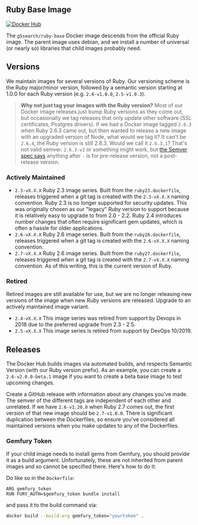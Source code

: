 ## Ruby Base Image

[![Docker Hub](https://img.shields.io/badge/docker-ready-blue.svg)](https://hub.docker.com/r/g5search/ruby-base/)

The `g5search/ruby-base` Docker image descends from the official Ruby image. The parent image uses debian, and we install a number of universal (or nearly so) libraries that child images probably need.

## Versions

We maintain images for several versions of Ruby. Our versioning scheme is the Ruby major/minor version, followed by a semantic version starting at 1.0.0 for each Ruby version (e.g. `2.6-v1.0.0`, `2.5-v1.0.3`). 

> **Why not just tag your images with the Ruby version?** Most of our Docker image releases just bump Ruby versions as they come out, but occasionally we tag releases that only update other software (SSL certificates, Postgres drivers). If we had a Docker image tagged `2.6.3` when Ruby 2.6.3 came out, but then wanted to release a new image with an upgraded version of Node, what would we tag it? It can't be `2.6.4`, the Ruby version is still 2.6.3. Would we call it `2.6.3.1`? That's not valid semver. `2.6.3-v2` or something might work, but [the Semver spec says](https://semver.org/#backusnaur-form-grammar-for-valid-semver-versions) anything after `-` is for pre-release version, not a post-release version.

### Actively Maintained

  - `2.3-vX.X.X` Ruby 2.3 image series. Built from the `ruby23.dockerfile`, releases triggered when a git tag is created with the `2.3-vX.X.X` naming convention. Ruby 2.3 is no longer supported for security updates. This was originally chosen as our "legacy" Ruby version to support because it is relatively easy to upgrade to from 2.0 - 2.2. Ruby 2.4 introduces number changes that often require significant gem updates, which is often a hassle for older applications. 
  - `2.6-vX.X.X` Ruby 2.6 image series. Built from the `ruby26.dockerfile`, releases triggered when a git tag is created with the `2.6-vX.X.X` naming convention.
  - `2.7-vX.X.X` Ruby 2.6 image series. Built from the `ruby27.dockerfile`, releases triggered when a git tag is created with the `2.7-vX.X.X` naming convention. As of this writing, this is the current version of Ruby.

### Retired

Retired images are still available for use, but we are no longer releasing new versions of the image when new Ruby versions are released. Upgrade to an actively maintained image variant.

  - `2.4-vX.X.X` This image series was retired from support by Devops in 2018 due to the preferred upgrade from 2.3 - 2.5.
  - `2.5-vX.X.X` This image series is retired from support by DevOps 10/2019.

## Releases

The Docker Hub builds images via automated builds, and respects Semantic Version (with our Ruby version prefix). As an example, you can create a `2.6-v2.0.0-beta.1` image if you want to create a beta base image to test upcoming changes.

Create a GitHub release with information about any changes you've made. The semver of the different tags are independent of each other and unrelated. If we have `2.6-v1.20.0` when Ruby 2.7 comes out, the first version of that new image should be `2.7-v1.0.0`. There is significant duplication between the Dockerfiles, so ensure you've considered all maintained versions when you make updates to any of the Dockerfiles.

### Gemfury Token

If your child image needs to install gems from Gemfury, you should provide it as a build argument. Unfortunately, these are not inherited from parent images and so cannot be specified there. Here's how to do it:

Do like so in the `Dockerfile`:

```
ARG gemfury_token
RUN FURY_AUTH=$gemfury_token bundle install
```

and pass it to the build command via:

```bash
docker build --build-arg gemfury_token="yourtoken" .
```
